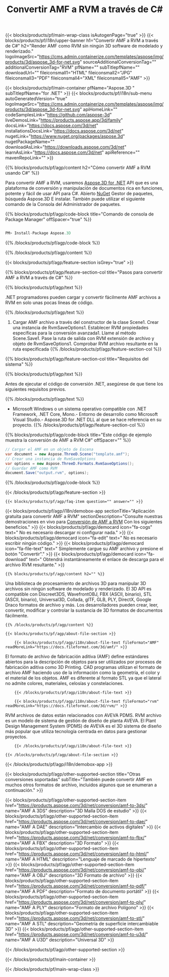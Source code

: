 ﻿---
title: Convertir AMF a RVM a través de C# 
weight: 3550
url: /es/net/conversion/amf-to-rvm/ 
description: Código de muestra para la conversión de AMF a RVM C#. Use API código de ejemplo para los archivos por lotes AMF a la conversión de RVM dentro de VB.NET, Asp.NET o cualquier aplicación basada en .NET.
---
{{< blocks/products/pf/main-wrap-class isAutogenPage="true" >}}
{{< blocks/products/pf/i18n/upper-banner h1="Convertir AMF a RVM a través de C#" h2="Render AMF como RVM sin ningún 3D software de modelado y renderizado." logoImageSrc="https://cms.admin.containerize.com/templates/aspose/img/products/3d/aspose_3d-for-net.svg" sourceAdditionalConversionTag="" additionalConversionTag="RVM" pfName="" subTitlepfName="" downloadUrl="" fileiconsmall1="HTML" fileiconsmall2="JPG" fileiconsmall3="PDF" fileiconsmall4="XML" fileiconsmall5="AMF" >}}

{{< blocks/products/pf/main-container pfName="Aspose.3D " subTitlepfName="for .NET" >}}
{{< blocks/products/pf/i18n/sub-menu autoGeneratedVersion="true" logoImageSrc="https://cms.admin.containerize.com/templates/aspose/img/products/3d/aspose_3d-for-net.svg" apiHomeLink="" codeSamplesLink="https://github.com/aspose-3d" liveDemosLink="https://products.aspose.app/3d/family" docsLink="https://docs.aspose.com/3d/net" installationsDocsLink="https://docs.aspose.com/3d/net" nugetLink="https://www.nuget.org/packages/aspose.3d" nugetPackageName="" downloadAsLink="https://downloads.aspose.com/3d/net" learnAsLink="https://docs.aspose.com/3d/net" apiReference="" mavenRepoLink="" >}}

{{% blocks/products/pf/agp/content h2="Cómo convertir AMF a RVM usando C#" %}}

 Para convertir AMF a RVM, usaremos
 [Aspose.3D for .NET](https://products.aspose.com/3d/net) 
 API que es una plataforma de conversión y manipulación de documentos rica en funciones, potente y fácil de usar API para C#. Abierto
 [NuGet](https://www.nuget.org/packages/aspose.3d) 
 Gestor de paquetes, búsqueda
 Aspose.3D 
 E instalar. También puede utilizar el siguiente comando de la Consola del Administrador de paquetes.

{{% blocks/products/pf/agp/code-block title="Comando de consola de Package Manager" offSpacer="true" %}}

```cs

PM> Install-Package Aspose.3D


```

{{% /blocks/products/pf/agp/code-block %}}

{{% /blocks/products/pf/agp/content %}}

{{< blocks/products/pf/agp/feature-section isGrey="true" >}}

{{% blocks/products/pf/agp/feature-section-col title="Pasos para convertir AMF a RVM a través de C#" %}}

{{% blocks/products/pf/agp/text %}}

 .NET programadores pueden cargar y convertir fácilmente AMF archivos a RVM en solo unas pocas líneas de código.

{{% /blocks/products/pf/agp/text %}}

1. Cargar AMF archivo a través del constructor de la clase Scene1. Crear una instancia de RvmSaveOptions1. Establecer RVM propiedades específicas para la conversión avanzada1. Llame al método Scene.Save1. Pase la ruta de salida con RVM extensión de archivo y objeto de RvmSaveOptions1. Comprobar RVM archivo resultante en la ruta especificada
{{% /blocks/products/pf/agp/feature-section-col %}}

{{% blocks/products/pf/agp/feature-section-col title="Requisitos del sistema" %}}

{{% blocks/products/pf/agp/text %}}

 Antes de ejecutar el código de conversión .NET, asegúrese de que tiene los siguientes requisitos previos.

{{% /blocks/products/pf/agp/text %}}

- Microsoft Windows o un sistema operativo compatible con .NET Framework, .NET Core, Mono.- Entorno de desarrollo como Microsoft Visual Studio.- Aspose.3D for .NET DLL al que se hace referencia en su proyecto.
{{% /blocks/products/pf/agp/feature-section-col %}}

{{% blocks/products/pf/agp/code-block title="Este código de ejemplo muestra la conversión de AMF a RVM C#" offSpacer="" %}}

```cs
// Cargar el AMF en un objeto de Escena 
var document = new Aspose.ThreeD.Scene("template.amf");
// Crear una instancia de RvmSaveOptions 
var options = new Aspose.ThreeD.Formats.RvmSaveOptions();
// Guardar AMF como RVM 
document.Save("output.rvm", options); 


```

{{% /blocks/products/pf/agp/code-block %}}

{{< /blocks/products/pf/agp/feature-section >}}

    {{< blocks/products/pf/agp/faq-item question="" answer="" >}}
 

<!-- aboutfile Starts -->

{{< blocks/products/pf/agp/i18n/demobox-app sectionTitle="Aplicación gratuita para convertir AMF a RVM" sectionDescription="Consulte nuestras demostraciones en vivo para [Conversión de AMF a RVM](https://products.aspose.app/3d/conversion/amf-to-rvm) Con los siguientes beneficios." >}}
        {{< blocks/products/pf/agp/democard icon="fa-cogs" text=" No es necesario descargar ni configurar nada." >}}
        {{< blocks/products/pf/agp/democard icon="fa-edit" text=" No es necesario escribir ningún código." >}}
        {{< blocks/products/pf/agp/democard icon="fa-file-text" text=" Simplemente cargue su AMF archivo y presione el botón \"Convertir\"." >}}
        {{< blocks/products/pf/agp/democard icon="fa-download" text=" Obtendrá instantáneamente el enlace de descarga para el archivo RVM resultante." >}}

    {{% blocks/products/pf/agp/content h2="" %}}

 Una biblioteca de procesamiento de archivos 3D para manipular 3D archivos sin ningún software de modelado y renderizado. El 3D API es compatible con Discreet3DS, WavefrontOBJ, FBX (ASCII, binario), STL (ASCII, binario), Universal3D, Collada, glTF, GLB, PLY, DirectX, Google Draco formatos de archivo y más. Los desarrolladores pueden crear, leer, convertir, modificar y controlar la sustancia de 3D formatos de documentos fácilmente.



    {{% /blocks/products/pf/agp/content %}}

    {{< blocks/products/pf/agp/about-file-section >}}

        {{< blocks/products/pf/agp/i18n/about-file-text fileFormat="AMF" readMoreLink="https://docs.fileformat.com/3d/amf/" >}}
El formato de archivo de fabricación aditiva (AMF) define estándares abiertos para la descripción de objetos para ser utilizados por procesos de fabricación aditiva como 3D Printing. CAD programas utilizan el formato de archivo AMF haciendo uso de la información como la geometría, el color y el material de los objetos. AMF es diferente al formato STL ya que el lateral no admite colores, materiales, celosías y constelaciones.

        {{< /blocks/products/pf/agp/i18n/about-file-text >}}

        {{< blocks/products/pf/agp/i18n/about-file-text fileFormat="rvm" readMoreLink="https://docs.fileformat.com/3d/rvm/" >}}
RVM archivos de datos están relacionados con AVEVA PDMS. RVM archivo es un modelo de sistema de gestión de diseño de planta AVEVA. El Plant Design Management System (PDMS) de AVEVA es el 3D sistema de diseño más popular que utiliza tecnología centrada en datos para gestionar proyectos.

        {{< /blocks/products/pf/agp/i18n/about-file-text >}}

    {{< /blocks/products/pf/agp/about-file-section >}}

{{< /blocks/products/pf/agp/i18n/demobox-app >}}

<!-- aboutfile Ends -->

{{< blocks/products/pf/agp/other-supported-section title="Otras conversiones soportadas" subTitle="También puede convertir AMF en muchos otros formatos de archivo, incluidos algunos que se enumeran a continuación." >}}

{{< blocks/products/pf/agp/other-supported-section-item href="https://products.aspose.com/3d/net/conversion/amf-to-3ds/" name="AMF A 3DS" description="3D Malla DOS de estudio" >}}
{{< blocks/products/pf/agp/other-supported-section-item href="https://products.aspose.com/3d/net/conversion/amf-to-dae/" name="AMF A DAE" description="Intercambio de activos digitales" >}}
{{< blocks/products/pf/agp/other-supported-section-item href="https://products.aspose.com/3d/net/conversion/amf-to-fbx/" name="AMF A FBX" description="3D Formato" >}}
{{< blocks/products/pf/agp/other-supported-section-item href="https://products.aspose.com/3d/net/conversion/amf-to-html/" name="AMF A HTML" description="Lenguaje de marcado de hipertexto" >}}
{{< blocks/products/pf/agp/other-supported-section-item href="https://products.aspose.com/3d/net/conversion/amf-to-obj/" name="AMF A OBJ" description="3D Formato de archivo" >}}
{{< blocks/products/pf/agp/other-supported-section-item href="https://products.aspose.com/3d/net/conversion/amf-to-pdf/" name="AMF A PDF" description="Formato de documento portátil" >}}
{{< blocks/products/pf/agp/other-supported-section-item href="https://products.aspose.com/3d/net/conversion/amf-to-ply/" name="AMF A PLY" description="Formato de archivo Polígono" >}}
{{< blocks/products/pf/agp/other-supported-section-item href="https://products.aspose.com/3d/net/conversion/amf-to-stl/" name="AMF A STL" description="Geometría de superficie intercambiable 3D" >}}
{{< blocks/products/pf/agp/other-supported-section-item href="https://products.aspose.com/3d/net/conversion/amf-to-u3d/" name="AMF A U3D" description="Universal 3D" >}}

{{< /blocks/products/pf/agp/other-supported-section >}}

{{< /blocks/products/pf/main-container >}}
    
{{< /blocks/products/pf/main-wrap-class >}}